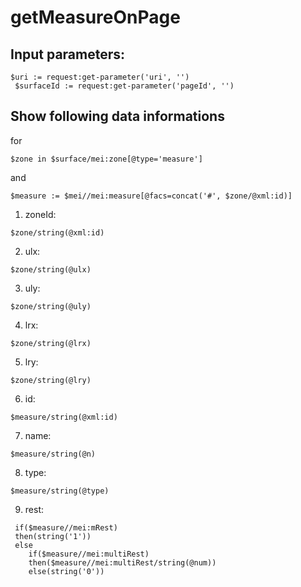 # getMeasureOnPage
## Input parameters:
```
$uri := request:get-parameter('uri', '')
 $surfaceId := request:get-parameter('pageId', '')
```
## Show following data informations

for 

```
$zone in $surface/mei:zone[@type='measure']
```

and
```
$measure := $mei//mei:measure[@facs=concat('#', $zone/@xml:id)]
```

1. zoneId:
```
$zone/string(@xml:id)
```

2. ulx:
```
$zone/string(@ulx)
```

3. uly:
```
$zone/string(@uly)
```

4. lrx:
```
$zone/string(@lrx)
```

5. lry:
```
$zone/string(@lry)
```

6. id:
```
$measure/string(@xml:id)
```

7. name:
```
$measure/string(@n)
```

8. type:
```
$measure/string(@type)
```

9. rest:
```
 if($measure//mei:mRest)
 then(string('1'))
 else 
 	if($measure//mei:multiRest)
 	then($measure//mei:multiRest/string(@num))
 	else(string('0'))
```

